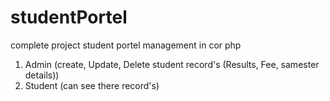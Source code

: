 # studentPortel
complete project student portel management in cor php
1. Admin (create, Update, Delete student record's (Results, Fee, samester details))
2. Student (can see there record's)
